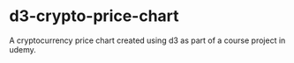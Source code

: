 # d3-crypto-price-chart

A cryptocurrency price chart created using d3 as part of a course project in udemy.

